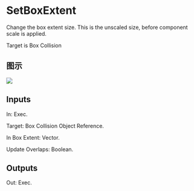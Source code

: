 # SetBoxExtent

Change the box extent size. This is the unscaled size, before component scale is applied.

Target is Box Collision

## 图示

![]($-20221218-18225972.png)

## Inputs

In: Exec.

Target: Box Collision Object Reference.

In Box Extent: Vector.

Update Overlaps: Boolean.  

## Outputs

Out: Exec.

